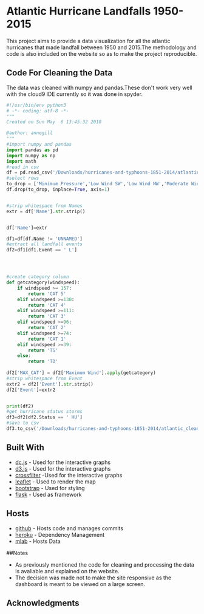 
# Atlantic Hurricane Landfalls 1950-2015

This project aims to provide a data visualization for all the atlantic hurricanes that made landfall between 1950 and 2015.The methodology and code is also included on the website so as to make the project reproducible.


## Code For Cleaning the Data
The data was cleaned with numpy and pandas.These don't work very well with the cloud9 IDE currently so it was done in spyder.
```python
#!/usr/bin/env python3
# -*- coding: utf-8 -*-
"""
Created on Sun May  6 13:45:32 2018

@author: annegill
"""
#import numpy and pandas
import pandas as pd
import numpy as np
import math
#read in csv
df = pd.read_csv('/Downloads/hurricanes-and-typhoons-1851-2014/atlantic.csv')
#select rows
to_drop = ['Minimum Pressure','Low Wind SW','Low Wind NW','Moderate Wind NE','Moderate Wind SE','Moderate Wind SW','Moderate Wind NW','High Wind NE','High Wind SE','High Wind SW','High Wind NW','Low Wind NE','Low Wind SE']
df.drop(to_drop, inplace=True, axis=1)


#strip whitespace from Names
extr = df['Name'].str.strip()


df['Name']=extr

df1=df[df.Name != 'UNNAMED']
#extract all landfall events
df2=df1[df1.Event == ' L']




#create category column
def getcategory(windspeed):
    if windspeed >= 157:
        return 'CAT 5' 
    elif windspeed >=130:
        return 'CAT 4'
    elif windspeed >=111:
        return 'CAT 3'
    elif windspeed >=96:
        return 'CAT 2'
    elif windspeed >=74:
        return 'CAT 1'
    elif windspeed >=39:
        return 'TS'
    else:
        return 'TD'
    
df2['MAX_CAT'] = df2['Maximum Wind'].apply(getcategory)
#strip whitespace from Event
extr2 = df2['Event'].str.strip()
df2['Event']=extr2


print(df2)
#get hurricane status storms
df3=df2[df2.Status == ' HU']
#save to csv
df3.to_csv('/Downloads/hurricanes-and-typhoons-1851-2014/atlantic_clean.csv')
```
## Built With

* [dc.js]() - Used for the interactive graphs
* [d3.js]() - Used for the interactive graphs
* [crossfilter]() -Used for the interactive graphs
* [leaflet]() - Used to render the map
* [bootstrap]() - Used for styling
* [flask]() - Used as framework

## Hosts
* [github]() - Hosts code and manages commits
* [heroku]() - Dependency Management
* [mlab]() - Hosts Data

##Notes
* As previously mentioned the code for cleaning and processing the data is avaliable and explained on the website.
* The decision was made not to make the site responsive as the dashboard is meant to be viewed on a large screen. 


## Acknowledgments

